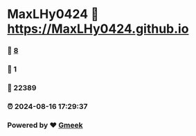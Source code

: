 # MaxLHy0424 :link: https://MaxLHy0424.github.io 
### :page_facing_up: [8](https://MaxLHy0424.github.io/tag.html) 
### :speech_balloon: 1 
### :hibiscus: 22389 
### :alarm_clock: 2024-08-16 17:29:37 
### Powered by :heart: [Gmeek](https://github.com/Meekdai/Gmeek)

